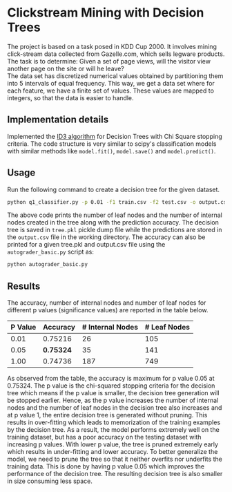# Clickstream Mining with Decision Trees
The project is based on a task posed in KDD Cup 2000. It involves mining click-stream data collected from Gazelle.com, 
which sells legware products. The task is to determine: Given a set of page views, will the visitor view another page 
on the site or will he leave?  
The data set has discretized numerical values obtained by partitioning them into 5 intervals of equal frequency. 
This way, we get a data set where for each feature, we have a finite set of values. These values are mapped to 
integers, so that the data is easier to handle.

## Implementation details
Implemented the [ID3 algorithm](https://en.wikipedia.org/wiki/ID3_algorithm) for Decision Trees with Chi Square stopping criteria. The code structure is very similar to scipy's classification models with similar methods like `model.fit()`, `model.save()` and `model.predict()`.

## Usage
Run the following command to create a decision tree for the given dataset.
```bash
python q1_classifier.py -p 0.01 -f1 train.csv -f2 test.csv -o output.csv -t tree.pkl
```
The above code prints the number of leaf nodes and the number of internal nodes created in the tree along with the prediction accuracy. The decision tree is saved in `tree.pkl` pickle dump file while the predictions are stored in the `output.csv` file in the working directory. The accuracy can also be printed for a given tree.pkl and output.csv file using the `autograder_basic.py` script as:
```bash
python autograder_basic.py
```

## Results
The accuracy, number of internal nodes and number of leaf nodes for different p values (significance values) are reported in the table below.

|P Value|Accuracy     |# Internal Nodes|# Leaf Nodes|
|-------|-------------|----------------|------------|
|0.01   |0.75216      |26              |105         |
|0.05   |**0.75324**  |35              |141         |
|1.00   |0.74736      |187             |749         |

As observed from the table, the accuracy is maximum for p value 0.05 at 0.75324. The p value is the chi-squared stopping criteria for the decision tree which means if the p value is smaller, the decision tree generation will be stopped earlier. Hence, as the p value increases the number of internal nodes and the number of leaf nodes in the decision tree also increases and at p value 1, the entire decision tree is generated without pruning. This results in over-fitting which leads to memorization of the training examples by the decision tree. As a result, the model performs extremely well on the training dataset, but has a poor accuracy on the testing dataset with increasing p values. With lower p value, the tree is pruned extremely early which results in under-fitting and lower accuracy. To better generalize the model, we need to prune the tree so that it neither overfits nor underfits the training data. This is done by having p value 0.05 which improves the performance of the decision tree. The resulting decision tree is also smaller in size consuming less space.
